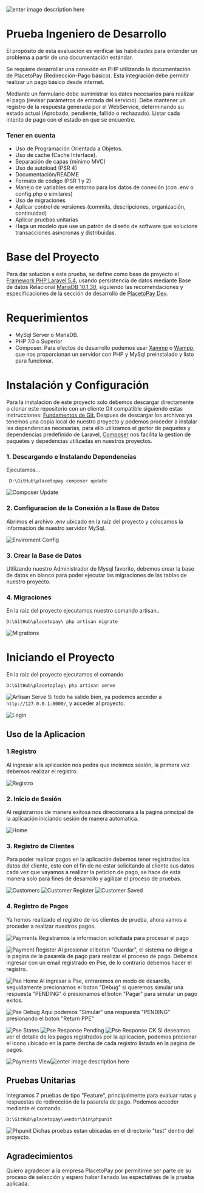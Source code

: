 

![enter image description here](https://dev.placetopay.com/web/wp-content/uploads/2017/10/logof.png)

# Prueba Ingeniero de Desarrollo

El propósito de esta evaluación es verificar las habilidades para entender un
problema a partir de una documentación estándar.

Se requiere desarrollar una conexión en PHP utilizando la documentación de
PlacetoPay (Redirección-Pago básico). Esta integración debe permitir realizar un pago básico desde internet.

Mediante un formulario debe suministrar los datos necesarios para realizar el pago (revisar parámetros de entrada del servicio). Debe mantener un registro de la respuesta generada por el WebService, determinando su estado actual (Aprobado, pendiente, fallido o rechazado). Listar cada intento de pago con el estado en que se encuentre.

### Tener en cuenta

 - Uso de Programación Orientada a Objetos.
 - Uso de cache (Cache Interface).
 - Separación de capas (mínimo MVC)
 - Uso de autoload (PSR 4)
 - Documentación/README
 - Formato de código (PSR 1 y 2)
 - Manejo de variables de entorno para los datos de conexión (con .env o
   config.php o similares)
 - Uso de migraciones
 - Aplicar control de versiones (commits, descripciones, organización,
   continuidad)
 - Aplicar pruebas unitarias
 - Haga un modelo que use un patrón de diseño de software que solucione
   transacciones asíncronas y distribuidas.

# Base del Proyecto
Para dar solucion a esta prueba, se define como base de proyecto el [Framework PHP Laravel 5.4](https://laravel.com/docs/5.4/releases#laravel-5.4), usando persistencia de datos mediante Base de datos Relacional [MariaDB 10.1.30](https://mariadb.com/kb/en/library/mariadb-10130-release-notes/), siguiendo las recomendaciones y especificaciones de la sección de desarrollo de [PlacetoPay Dev](https://dev.placetopay.com/web/).

# Requerimientos

 - MySql Server o MariaDB.
 - PHP 7.0 o Superior
 - Composer.
Para efectos de desarrollo podemos usar [Xammp](https://www.apachefriends.org/es/download.html) o [Wampp](http://www.wampserver.com/en/), que nos proporcionan un servidor con PHP y MySql preinstalado y listo para funcionar.

# Instalación y Configuración

Para la instalacion de este proyecto solo debemos descargar directamente o clonar este repositorio con un cliente Git compatible siguiendo estas instrucciones: [Fundamentos de Git.](https://git-scm.com/book/es/v1/Fundamentos-de-Git-Obteniendo-un-repositorio-Git)
Despues de descargar los archivos ya tenemos una copia local de nuestro proyecto y podemos proceder a instalar las dependencias necesarias, para ello utilizamos el gertor de paquetes y dependencias predefinido de Laravel, [Composer](https://getcomposer.org/) nos facilita la gestion de paquetes y depedencias utilizadas en nuestros proyectos.

### 1. Descargando e Instalando Dependencias

 Ejecutamos...
 
     D:\GitHub\placetopay composer update
     
![Composer Update](https://github.com/catg23/placetopay/blob/master/public/assets/images/readme/composer-update.PNG)

### 2. Configuracion de la Conexión a la Base de Datos

Abrimos el archivo .env ubicado en la raiz del proyecto y colocamos la informacion de nuestro servidor MySql.

![Enviroment Config](https://github.com/catg23/placetopay/blob/master/public/assets/images/readme/env-config.PNG)
### 3. Crear la Base de Datos
 Utilizando nuestro Administrador de Mysql favorito, debemos crear la base de datos en blanco para poder ejecutar las migraciones de las tablas de nuestro proyecto.
 
### 4. Migraciones
 En la raiz del proyecto ejecutamos nuestro comando artisan..
 

    D:\GitHub\placetopay\ php artisan migrate

![Migrations](https://github.com/catg23/placetopay/blob/master/public/assets/images/readme/migrations.PNG)
# Iniciando el Proyecto
 En la raiz del proyecto ejecutamos el comando 
 

    D:\GitHub\placetoplay\ php artisan serve

 
![Artisan Serve](https://github.com/catg23/placetopay/blob/master/public/assets/images/readme/artisan-serve.PNG)
Si todo ha salido bien, ya podemos acceder a `http://127.0.0.1:8000/`, y acceder al proyecto.

![Login](https://github.com/catg23/placetopay/blob/master/public/assets/images/readme/login.PNG)

## Uso de la Aplicacion

### 1.Registro

Al ingresar a la aplicación nos pedira que inciemos sesión, la primera vez debemos realizar el registro.

![Registro](https://github.com/catg23/placetopay/blob/master/public/assets/images/readme/register.PNG)
### 2. Inicio de Sesión

 Al registrarnos de manera exitosa nos direccionara a la pagina principal de la aplicación iniciando sesión de manera automatica.
 
![Home](https://github.com/catg23/placetopay/blob/master/public/assets/images/readme/home.PNG)

### 3. Registro de Clientes
Para poder realizar pagos en la aplicación debemos tener registrados los datos del cliente, esto con el fin de no estar solicitando al cliente sus datos cada vez que vayamos a realizar la peticion de pago, se hace de esta manera solo para fines de desarrollo y agilizar el proceso de pruebas.

![Customers](https://github.com/catg23/placetopay/blob/master/public/assets/images/readme/customers.PNG)
![Customer Register](https://github.com/catg23/placetopay/blob/master/public/assets/images/readme/customer-register.PNG)
![Customer Saved](https://github.com/catg23/placetopay/blob/master/public/assets/images/readme/customer-saved.PNG)

### 4. Registro de Pagos
Ya hemos realizado el registro de los clientes de prueba, ahora vamos a proceder a realizar nuestros pagos.

![Payments](https://github.com/catg23/placetopay/blob/master/public/assets/images/readme/payments.PNG)
Registramos la informacion solicitada para procesar el pago

![Payment Register](https://github.com/catg23/placetopay/blob/master/public/assets/images/readme/payment-register.PNG)
Al presionar el boton "Guardar", el sistema no dirige a la pagina de la pasarela de pago para realizar el proceso de pago. Debemos ingresar con un email registrado en Pse, de lo contrario debemos hacer el registro.

![Pse Home](https://github.com/catg23/placetopay/blob/master/public/assets/images/readme/pse-home.PNG)
Al ingresar a Pse, entraremos en modo de desarollo, seguidamente precionamos el boton "Debug" si queremos simular una respuesta "PENDING" ó presionamos el boton "Pagar" para simular un pago exitos.

![Pse Debug](https://github.com/catg23/placetopay/blob/master/public/assets/images/readme/pse-debug.PNG)
Aqui podemos "Simular" una respuesta "PENDING" presionando el boton "Return PPE"

![Pse States](https://github.com/catg23/placetopay/blob/master/public/assets/images/readme/pse-states.PNG)
![Pse Response Pending](https://github.com/catg23/placetopay/blob/master/public/assets/images/readme/pse-response-pending.PNG)
![Pse Response OK](https://github.com/catg23/placetopay/blob/master/public/assets/images/readme/pse-response-ok.PNG)
Si deseamos ver el detalle de los pagos registrados por la aplicacion, podemos precionar el icono ubicado en la parte dercha de cada registro listado en la pagina de pagos.

![Payments View](https://github.com/catg23/placetopay/blob/master/public/assets/images/readme/payments-view.PNG)![enter image description here](https://github.com/catg23/placetopay/blob/master/public/assets/images/readme/payment-datails.PNG)
## Pruebas Unitarias
Integramos 7 pruebas de tipo "Feature", principalmente para evaluar rutas y respuestas de redirección de la pasarela de pago.
Podemos acceder mediante el comando. 

    D:\GitHub\placetopay\vendor\bin\phpunit

![Phpunit](https://github.com/catg23/placetopay/blob/master/public/assets/images/readme/phpunit.PNG)
Dichas pruebas estan ubicadas en el directorio "test" dentro del proyecto.

## Agradecimientos
Quiero agradecer a la empresa PlacetoPay por permitirme ser parte de su proceso de selección y espero haber llenado las espectativas de la prueba aplicada.